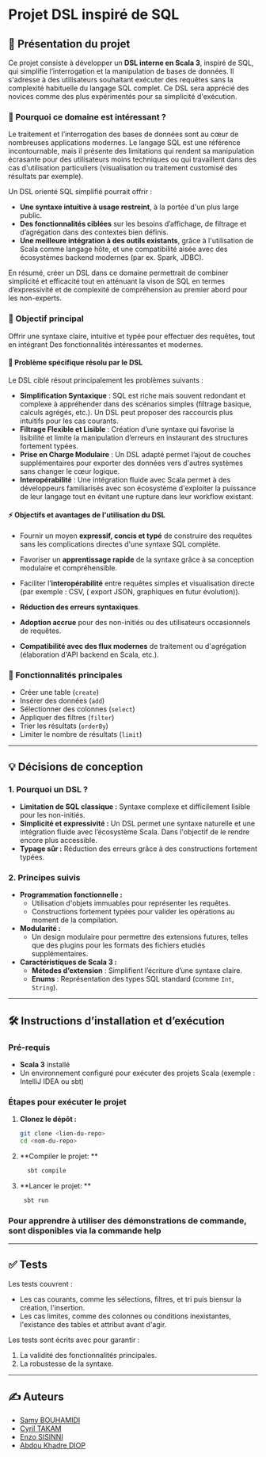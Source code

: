 # Projet DSL inspiré de SQL

## 📖 Présentation du projet

Ce projet consiste à développer un **DSL interne en Scala 3**, inspiré de SQL, qui simplifie l’interrogation et la manipulation de bases de données. Il s'adresse à des utilisateurs souhaitant exécuter des requêtes sans la complexité habituelle du langage SQL complet.  Ce DSL sera apprécié des novices comme des plus expérimentés pour sa simplicité d'exécution.

### 🤔 Pourquoi ce domaine est intéressant ?

Le traitement et l’interrogation des bases de données sont au cœur de nombreuses applications modernes. Le langage SQL est une référence incontournable, mais il présente des limitations qui rendent sa manipulation écrasante pour des utilisateurs moins techniques ou qui travaillent dans des cas d'utilisation particuliers (visualisation ou traitement customisé des résultats par exemple).

Un DSL orienté SQL simplifié pourrait offrir :

- **Une syntaxe intuitive à usage restreint**, à la portée d'un plus large public.
- **Des fonctionnalités ciblées** sur les besoins d’affichage, de filtrage et d’agrégation dans des contextes bien définis.
- **Une meilleure intégration à des outils existants**, grâce à l'utilisation de Scala comme langage hôte, et une compatibilité aisée avec des écosystèmes backend modernes (par ex. Spark, JDBC).

En résumé, créer un DSL dans ce domaine permettrait de combiner simplicité et efficacité tout en atténuant la vison de SQL  en termes d’expressivité et de complexité de compréhension au premier abord pour les non-experts.


### 🎯 Objectif principal

Offrir une syntaxe claire, intuitive et typée pour effectuer des requêtes, tout en intégrant Des fonctionnalités intéressantes et modernes.


#### 🔬 Problème spécifique résolu par le DSL

Le DSL ciblé résout principalement les problèmes suivants :

- **Simplification Syntaxique** : SQL est riche mais souvent redondant et complexe à appréhender dans des scénarios simples (filtrage basique, calculs agrégés, etc.). Un DSL peut proposer des raccourcis plus intuitifs pour les cas courants.
- **Filtrage Flexible et Lisible** : Création d’une syntaxe qui favorise la lisibilité et limite la manipulation d’erreurs en instaurant des structures fortement typées.
- **Prise en Charge Modulaire** : Un DSL adapté permet l’ajout de couches supplémentaires pour exporter des données vers d'autres systèmes sans changer le cœur logique.
- **Interopérabilité** : Une intégration fluide avec Scala permet à des développeurs familiarisés avec son écosystème d'exploiter la puissance de leur langage tout en évitant une rupture dans leur workflow existant.

#### ⚡ Objectifs et avantages de l'utilisation du DSL

- Fournir un moyen **expressif, concis et typé** de construire des requêtes sans les complications directes d'une syntaxe SQL complète.
- Favoriser un **apprentissage rapide** de la syntaxe grâce à sa conception modulaire et compréhensible.
- Faciliter l’**interopérabilité** entre requêtes simples et visualisation directe (par exemple : CSV, ( export JSON, graphiques en futur évolution)).


- **Réduction des erreurs syntaxiques**.
- **Adoption accrue** pour des non-initiés ou des utilisateurs occasionnels de requêtes.
- **Compatibilité avec des flux modernes** de traitement ou d'agrégation (élaboration d'API backend en Scala, etc.).


### 🚀 Fonctionnalités principales

- Créer une table (`create`)  
- Insérer des données (`add`)  
- Sélectionner des colonnes (`select`)  
- Appliquer des filtres (`filter`)
- Trier les résultats (`orderBy`)
- Limiter le nombre de résultats (`limit`) 

---

## 💡 Décisions de conception

### 1. Pourquoi un DSL ?
- **Limitation de SQL classique :** Syntaxe complexe et difficilement lisible pour les non-initiés.  
- **Simplicité et expressivité :** Un DSL permet une syntaxe naturelle et une intégration fluide avec l’écosystème Scala. Dans l'objectif de le rendre encore plus accessible. 
- **Typage sûr :** Réduction des erreurs grâce à des constructions fortement typées.

### 2. Principes suivis
- **Programmation fonctionnelle :**
  - Utilisation d'objets immuables pour représenter les requêtes.
  - Constructions fortement typées pour valider les opérations au moment de la compilation.  
- **Modularité :**
  - Un design modulaire pour permettre des extensions futures, telles que des plugins pour les formats des fichiers etudiés supplémentaires.  
- **Caractéristiques de Scala 3 :**
  - **Métodes d’extension** : Simplifient l’écriture d’une syntaxe claire.
  - **Enums** : Représentation des types SQL standard (comme `Int`, `String`).

---

## 🛠️ Instructions d’installation et d’exécution

### Pré-requis
- **Scala 3** installé  
- Un environnement configuré pour exécuter des projets Scala (exemple : IntelliJ IDEA ou sbt)

### Étapes pour exécuter le projet
1. **Clonez le dépôt :**
   ```bash
   git clone <lien-du-repo>
   cd <nom-du-repo>
   ```
2. **Compiler le projet: **
   ```bash
     sbt compile
   ```
3. **Lancer le projet: **
   ```bash
    sbt run
   ```
### Pour apprendre à utiliser des démonstrations de commande, sont disponibles via  la commande help
---

## ✅ Tests

Les tests couvrent :  
- Les cas courants, comme les sélections, filtres, et tri puis biensur la création, l'insertion.  
- Les cas limites, comme des colonnes ou conditions inexistantes, l'existance des tables et attribut avant d'agir.  

Les tests sont écrits avec pour garantir :  
1. La validité des fonctionnalités principales.  
2. La robustesse de la syntaxe.



---

## ✍️ Auteurs

- [Samy BOUHAMIDI](https://www.linkedin.com/in/samy-bhmd/)
- [Cyril TAKAM](https://www.linkedin.com/in/cyril-takam-7852b919b/)
- [Enzo SISINNI](https://www.linkedin.com/in/enzo-sisinni-29107620a/)
- [Abdou Khadre DIOP](https://www.linkedin.com/in/abdou-khadre-diop-6b97441bb/) 
